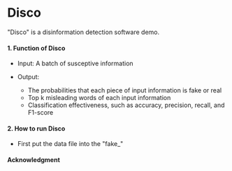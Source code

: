 # Disco

"Disco" is a disinformation detection software demo.

#### 1. Function of Disco
* Input: A batch of susceptive information

* Output:
  * The probabilities that each piece of input information is fake or real
  * Top k misleading words of each input information 
  * Classification effectiveness, such as accuracy, precision, recall, and F1-score

#### 2. How to run Disco
* First put the data file into the "fake_"

#### Acknowledgment
